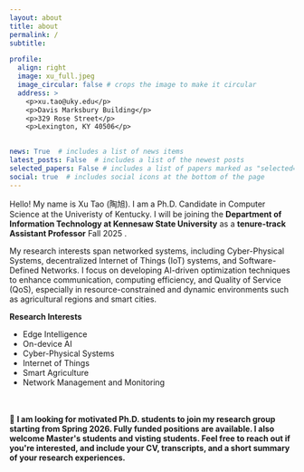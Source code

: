 ```yaml
---
layout: about
title: about
permalink: /
subtitle: 

profile:
  align: right
  image: xu_full.jpeg
  image_circular: false # crops the image to make it circular
  address: >
    <p>xu.tao@uky.edu</p>
    <p>Davis Marksbury Building</p>
    <p>329 Rose Street</p>
    <p>Lexington, KY 40506</p>
   

news: True  # includes a list of news items
latest_posts: False  # includes a list of the newest posts
selected_papers: False # includes a list of papers marked as "selected={true}"
social: true  # includes social icons at the bottom of the page
---
```

Hello! My name is Xu Tao (陶旭). I am a Ph.D. Candidate in Computer Science at the Univeristy of Kentucky. I will be joining the **Department of Information Technology at Kennesaw State University** as a **tenure-track Assistant Professor** Fall 2025 .

My research interests span networked systems, including Cyber-Physical Systems, decentralized Internet of Things (IoT) systems, and Software-Defined Networks. 
I focus on developing AI-driven optimization techniques to enhance communication, computing efficiency, and Quality of Service (QoS), especially in resource-constrained and dynamic environments such as agricultural regions and smart cities.

**Research Interests**
- Edge Intelligence
- On-device AI
- Cyber-Physical Systems
- Internet of Things
- Smart Agriculture
- Network Management and Monitoring

<br><br>
📢 **I am looking for motivated Ph.D. students to join my research group starting from Spring 2026. Fully funded positions are available. I also welcome Master's students and visting students. Feel free to reach out if you're interested, and include your CV, transcripts, and a short summary of your research experiences.**
<br><br>



